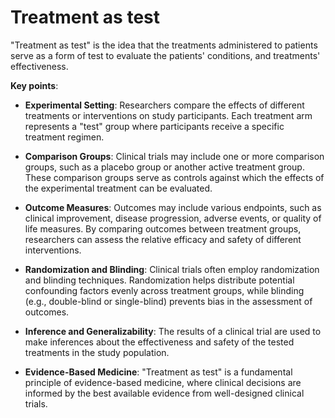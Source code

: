 # Treatment as test

"Treatment as test" is the idea that the treatments administered to patients serve as a form of test to evaluate the patients' conditions, and treatments' effectiveness.

**Key points**:

* **Experimental Setting**: Researchers compare the effects of different treatments or interventions on study participants. Each treatment arm represents a "test" group where participants receive a specific treatment regimen.

* **Comparison Groups**: Clinical trials may include one or more comparison groups, such as a placebo group or another active treatment group. These comparison groups serve as controls against which the effects of the experimental treatment can be evaluated.

* **Outcome Measures**: Outcomes may include various endpoints, such as clinical improvement, disease progression, adverse events, or quality of life measures. By comparing outcomes between treatment groups, researchers can assess the relative efficacy and safety of different interventions.

* **Randomization and Blinding**: Clinical trials often employ randomization and blinding techniques. Randomization helps distribute potential confounding factors evenly across treatment groups, while blinding (e.g., double-blind or single-blind) prevents bias in the assessment of outcomes.

* **Inference and Generalizability**: The results of a clinical trial are used to make inferences about the effectiveness and safety of the tested treatments in the study population.

* **Evidence-Based Medicine**: "Treatment as test" is a fundamental principle of evidence-based medicine, where clinical decisions are informed by the best available evidence from well-designed clinical trials.
